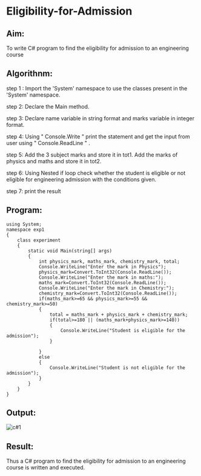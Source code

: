 # Eligibility-for-Admission

## Aim:
To write C# program to find the eligibility for admission to an engineering course

## Algorithnm:
step 1 :
Import the 'System' namespace to use the classes present in the 'System' namespace.

step 2:
Declare the Main method.

step 3:
Declare name variable in string format and marks variable in integer format.

step 4:
Using " Console.Write " print the statement and get the input from user using " Console.ReadLine " .

step 5:
Add the 3 subject marks and store it in tot1. Add the marks of physics and maths and store it in tot2.

step 6:
Using Nested if loop check whether the student is eligible or not eligible for engineering admission with the conditions given.

step 7:
print the result

## Program:
```
using System;
namespace exp1
{
    class experiment
    {
        static void Main(string[] args)
        {
            int physics_mark, maths_mark, chemistry_mark, total;
            Console.WriteLine("Enter the mark in Physics");
            physics_mark=Convert.ToInt32(Console.ReadLine());
            Console.WriteLine("Enter the mark in maths:");
            maths_mark=Convert.ToInt32(Console.ReadLine());
            Console.WriteLine("Enter the mark in Chemistry:");
            chemistry_mark=Convert.ToInt32(Console.ReadLine());
            if(maths_mark>=65 && physics_mark>=55 && chemistry_mark>=50)
            {
                total = maths_mark + physics_mark + chemistry_mark;
                if(total>=180 || (maths_mark+physics_mark>=140))
                {
                    Console.WriteLine("Student is eligible for the admission");
                }
                
            }
            else
            {
                Console.WriteLine("Student is not eligible for the admission");
            }
        }
    }
}

```


## Output:
![c#1](https://github.com/Guru-Guna/Eligibility-for-Admission/assets/93427255/52828f09-b407-4d71-af0f-96f5f811470a)


## Result:
Thus a C# program to find the eligibility for admission to an engineering course is written and executed.
